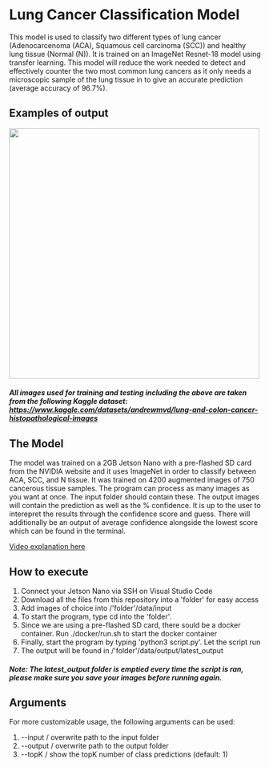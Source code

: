 # Lung Cancer Classification Model

This model is used to classify two different types of lung cancer (Adenocarcenoma (ACA), Squamous cell carcinoma (SCC)) and healthy lung tissue (Normal (N)). It is trained on an ImageNet Resnet-18 model using transfer learning. This model will reduce the work needed to detect and effectively counter the two most common lung cancers as it only needs a microscopic sample of the lung tissue in to give an accurate prediction (average accuracy of 96.7%).


## Examples of output
<img src="https://i.imgur.com/SFtH1wZ.jpg" width="500" height="500">

##### All images used for training and testing including the above are taken from the following Kaggle dataset: https://www.kaggle.com/datasets/andrewmvd/lung-and-colon-cancer-histopathological-images

## The Model
The model was trained on a 2GB Jetson Nano with a pre-flashed SD card from the NVIDIA website and it uses ImageNet in order to classify between ACA, SCC, and N tissue. It was trained on 4200 augmented images of 750 cancerous tissue samples. The program can process as many images as you want at once. The input folder should contain these. The output images will contain the prediction as well as the % confidence. It is up to the user to interepret the results through the confidence score and guess. There will additionally be an output of average confidence alongside the lowest score which can be found in the terminal.

[Video explanation here](https://youtu.be/JJe4Bj_vtak)

## How to execute
1. Connect your Jetson Nano via SSH on Visual Studio Code
2. Download all the files from this repository into a 'folder' for easy access
3. Add images of choice into /'folder'/data/input
4. To start the program, type cd into the 'folder'. 
5. Since we are using a pre-flashed SD card, there sould be a docker container. Run ./docker/run.sh to start the docker container
6. Finally, start the program by typing 'python3 script.py'. Let the script run
7. The output will be found in /'folder'/data/output/latest_output

##### Note: The latest_output folder is emptied every time the script is ran, please make sure you save your images before running again.

## Arguments 
For more customizable usage, the following arguments can be used:
1. --input / overwrite path to the input folder
2. --output / overwrite path to the output folder
3. --topK / show the topK number of class predictions (default: 1)
